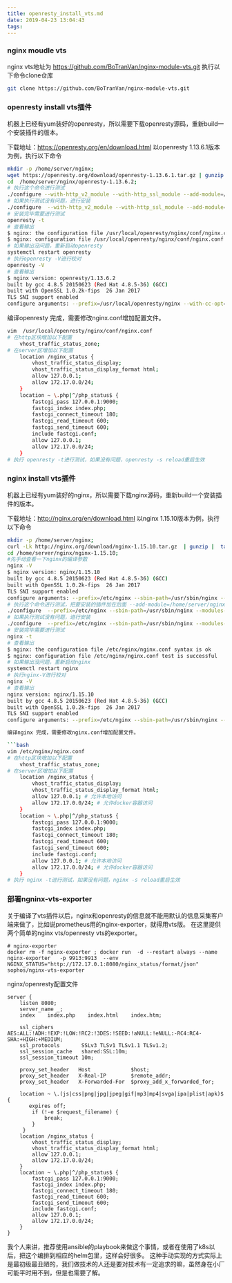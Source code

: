 ```yaml
---
title: openresty_install_vts.md
date: 2019-04-23 13:04:43
tags:
---
```


### nginx moudle vts
nginx vts地址为 https://github.com/BoTranVan/nginx-module-vts.git
执行以下命令clone仓库

```bash
git clone https://github.com/BoTranVan/nginx-module-vts.git
```

### openresty install vts插件

机器上已经有yum装好的openresty，所以需要下载openresty源码，重新build一个安装插件的版本。

下载地址：https://openresty.org/en/download.html
以openresty 1.13.6.1版本为例，执行以下命令

```bash
mkdir -p /home/server/nginx;
wget https://openresty.org/download/openresty-1.13.6.1.tar.gz | gunzip |  tar x -C /home/server/nginx
cd  /home/server/nginx/openresty-1.13.6.2;
# 执行这个命令进行测试
./configure --with-http_v2_module --with-http_ssl_module --add-module=/home/server/nginx-module-vts
# 如果执行测试没有问题，进行安装
./configure  --with-http_v2_module --with-http_ssl_module --add-module=/home/server/nginx-module-vts && make && make install
# 安装完毕需要进行测试
openresty -t
# 查看输出
$ nginx: the configuration file /usr/local/openresty/nginx/conf/nginx.conf syntax is ok
$ nginx: configuration file /usr/local/openresty/nginx/conf/nginx.conf test is successful
# 如果输出没问题，重新启动openresty
systemctl restart openresty
# 执行openresty -V进行校对
openresty -V
# 查看输出
$ nginx version: openresty/1.13.6.2
built by gcc 4.8.5 20150623 (Red Hat 4.8.5-36) (GCC)
built with OpenSSL 1.0.2k-fips  26 Jan 2017
TLS SNI support enabled
configure arguments: --prefix=/usr/local/openresty/nginx --with-cc-opt=-O2 --add-module=../ngx_devel_kit-0.3.0 --add-module=../echo-nginx-module-0.61 --add-module=../xss-nginx-module-0.06 --add-module=../ngx_coolkit-0.2rc3 --add-module=../set-misc-nginx-module-0.32 --add-module=../form-input-nginx-module-0.12 --add-module=../encrypted-session-nginx-module-0.08 --add-module=../srcache-nginx-module-0.31 --add-module=../ngx_lua-0.10.13 --add-module=../ngx_lua_upstream-0.07 --add-module=../headers-more-nginx-module-0.33 --add-module=../array-var-nginx-module-0.05 --add-module=../memc-nginx-module-0.19 --add-module=../redis2-nginx-module-0.15 --add-module=../redis-nginx-module-0.3.7 --add-module=../rds-json-nginx-module-0.15 --add-module=../rds-csv-nginx-module-0.09 --add-module=../ngx_stream_lua-0.0.5 --with-ld-opt=-Wl,-rpath,/usr/local/openresty/luajit/lib --add-module=/home/server/nginx-module-vts --with-stream --with-stream_ssl_module --with-http_ssl_module
```

编译openresty 完成，需要修改nginx.conf增加配置文件。

```bash
vim  /usr/local/openresty/nginx/conf/nginx.conf
# 在http区块增加以下配置
    vhost_traffic_status_zone;
# 在server区增加以下配置
    location /nginx_status {
        vhost_traffic_status_display;
        vhost_traffic_status_display_format html;
        allow 127.0.0.1;
        allow 172.17.0.0/24;
    }
    location ~ \.php|^/php_status$ {
        fastcgi_pass 127.0.0.1:9000;
        fastcgi_index index.php;
        fastcgi_connect_timeout 180;
        fastcgi_read_timeout 600;
        fastcgi_send_timeout 600;
        include fastcgi.conf;
        allow 127.0.0.1;
        allow 172.17.0.0/24;
    }
# 执行 openresty -t进行测试，如果没有问题，openresty -s reload重启生效
```



### nginx install vts插件

机器上已经有yum装好的nginx，所以需要下载nginx源码，重新build一个安装插件的版本。

下载地址：http://nginx.org/en/download.html
以nginx 1.15.10版本为例，执行以下命令

```bash
mkdir -p /home/server/nginx;
curl -Lk http://nginx.org/download/nginx-1.15.10.tar.gz  | gunzip |  tar x -C /home/server/nginx
cd /home/server/nginx/nginx-1.15.10;
#先手动查看一下nginx的编译参数
nginx -V
$ nginx version: nginx/1.15.10
built by gcc 4.8.5 20150623 (Red Hat 4.8.5-36) (GCC)
built with OpenSSL 1.0.2k-fips  26 Jan 2017
TLS SNI support enabled
configure arguments: --prefix=/etc/nginx --sbin-path=/usr/sbin/nginx --modules-path=/usr/lib64/nginx/modules --conf-path=/etc/nginx/nginx.conf --error-log-path=/var/log/nginx/error.log --http-log-path=/var/log/nginx/access.log --pid-path=/var/run/nginx.pid --lock-path=/var/run/nginx.lock --http-client-body-temp-path=/var/cache/nginx/client_temp --http-proxy-temp-path=/var/cache/nginx/proxy_temp --http-fastcgi-temp-path=/var/cache/nginx/fastcgi_temp --http-uwsgi-temp-path=/var/cache/nginx/uwsgi_temp --http-scgi-temp-path=/var/cache/nginx/scgi_temp --user=nginx --group=nginx --with-compat --with-file-aio --with-threads --with-http_addition_module --with-http_auth_request_module --with-http_dav_module --with-http_flv_module --with-http_gunzip_module --with-http_gzip_static_module --with-http_mp4_module --with-http_random_index_module --with-http_realip_module --with-http_secure_link_module --with-http_slice_module --with-http_ssl_module --with-http_stub_status_module --with-http_sub_module --with-http_v2_module --with-mail --with-mail_ssl_module --with-stream --with-stream_realip_module --with-stream_ssl_module --with-stream_ssl_preread_module --with-cc-opt='-O2 -g -pipe -Wall -Wp,-D_FORTIFY_SOURCE=2 -fexceptions -fstack-protector-strong --param=ssp-buffer-size=4 -grecord-gcc-switches -m64 -mtune=generic -fPIC' --with-ld-opt='-Wl,-z,relro -Wl,-z,now -pie'
# 执行这个命令进行测试，把要安装的插件加在后面 --add-module=/home/server/nginx-module-vts
./configure  --prefix=/etc/nginx --sbin-path=/usr/sbin/nginx --modules-path=/usr/lib64/nginx/modules --conf-path=/etc/nginx/nginx.conf --error-log-path=/var/log/nginx/error.log --http-log-path=/var/log/nginx/access.log --pid-path=/var/run/nginx.pid --lock-path=/var/run/nginx.lock --http-client-body-temp-path=/var/cache/nginx/client_temp --http-proxy-temp-path=/var/cache/nginx/proxy_temp --http-fastcgi-temp-path=/var/cache/nginx/fastcgi_temp --http-uwsgi-temp-path=/var/cache/nginx/uwsgi_temp --http-scgi-temp-path=/var/cache/nginx/scgi_temp --user=nginx --group=nginx --with-compat --with-file-aio --with-threads --with-http_addition_module --with-http_auth_request_module --with-http_dav_module --with-http_flv_module --with-http_gunzip_module --with-http_gzip_static_module --with-http_mp4_module --with-http_random_index_module --with-http_realip_module --with-http_secure_link_module --with-http_slice_module --with-http_ssl_module --with-http_stub_status_module --with-http_sub_module --with-http_v2_module --with-mail --with-mail_ssl_module --with-stream --with-stream_realip_module --with-stream_ssl_module --with-stream_ssl_preread_module --with-cc-opt='-O2 -g -pipe -Wall -Wp,-D_FORTIFY_SOURCE=2 -fexceptions -fstack-protector-strong --param=ssp-buffer-size=4 -grecord-gcc-switches -m64 -mtune=generic -fPIC' --with-ld-opt='-Wl,-z,relro -Wl,-z,now -pie'  --add-module=/home/server/nginx-module-vts
# 如果执行测试没有问题，进行安装
./configure  --prefix=/etc/nginx --sbin-path=/usr/sbin/nginx --modules-path=/usr/lib64/nginx/modules --conf-path=/etc/nginx/nginx.conf --error-log-path=/var/log/nginx/error.log --http-log-path=/var/log/nginx/access.log --pid-path=/var/run/nginx.pid --lock-path=/var/run/nginx.lock --http-client-body-temp-path=/var/cache/nginx/client_temp --http-proxy-temp-path=/var/cache/nginx/proxy_temp --http-fastcgi-temp-path=/var/cache/nginx/fastcgi_temp --http-uwsgi-temp-path=/var/cache/nginx/uwsgi_temp --http-scgi-temp-path=/var/cache/nginx/scgi_temp --user=nginx --group=nginx --with-compat --with-file-aio --with-threads --with-http_addition_module --with-http_auth_request_module --with-http_dav_module --with-http_flv_module --with-http_gunzip_module --with-http_gzip_static_module --with-http_mp4_module --with-http_random_index_module --with-http_realip_module --with-http_secure_link_module --with-http_slice_module --with-http_ssl_module --with-http_stub_status_module --with-http_sub_module --with-http_v2_module --with-mail --with-mail_ssl_module --with-stream --with-stream_realip_module --with-stream_ssl_module --with-stream_ssl_preread_module --with-cc-opt='-O2 -g -pipe -Wall -Wp,-D_FORTIFY_SOURCE=2 -fexceptions -fstack-protector-strong --param=ssp-buffer-size=4 -grecord-gcc-switches -m64 -mtune=generic -fPIC' --with-ld-opt='-Wl,-z,relro -Wl,-z,now -pie'  --add-module=/home/server/nginx-module-vts && make && make install
# 安装完毕需要进行测试
nginx -t
# 查看输出
$ nginx: the configuration file /etc/nginx/nginx.conf syntax is ok
$ nginx: configuration file /etc/nginx/nginx.conf test is successful
# 如果输出没问题，重新启动nginx
systemctl restart nginx
# 执行nginx-V进行校对
nginx -V
# 查看输出
nginx version: nginx/1.15.10
built by gcc 4.8.5 20150623 (Red Hat 4.8.5-36) (GCC)
built with OpenSSL 1.0.2k-fips  26 Jan 2017
TLS SNI support enabled
configure arguments: --prefix=/etc/nginx --sbin-path=/usr/sbin/nginx --modules-path=/usr/lib64/nginx/modules --conf-path=/etc/nginx/nginx.conf --error-log-path=/var/log/nginx/error.log --http-log-path=/var/log/nginx/access.log --pid-path=/var/run/nginx.pid --lock-path=/var/run/nginx.lock --http-client-body-temp-path=/var/cache/nginx/client_temp --http-proxy-temp-path=/var/cache/nginx/proxy_temp --http-fastcgi-temp-path=/var/cache/nginx/fastcgi_temp --http-uwsgi-temp-path=/var/cache/nginx/uwsgi_temp --http-scgi-temp-path=/var/cache/nginx/scgi_temp --user=nginx --group=nginx --with-compat --with-file-aio --with-threads --with-http_addition_module --with-http_auth_request_module --with-http_dav_module --with-http_flv_module --with-http_gunzip_module --with-http_gzip_static_module --with-http_mp4_module --with-http_random_index_module --with-http_realip_module --with-http_secure_link_module --with-http_slice_module --with-http_ssl_module --with-http_stub_status_module --with-http_sub_module --with-http_v2_module --with-mail --with-mail_ssl_module --with-stream --with-stream_realip_module --with-stream_ssl_module --with-stream_ssl_preread_module --with-cc-opt='-O2 -g -pipe -Wall -Wp,-D_FORTIFY_SOURCE=2 -fexceptions -fstack-protector-strong --param=ssp-buffer-size=4 -grecord-gcc-switches -m64 -mtune=generic -fPIC' --with-ld-opt='-Wl,-z,relro -Wl,-z,now -pie' --add-module=/home/server/nginx-module-vts

编译nginx 完成，需要修改nginx.conf增加配置文件。

```bash
vim /etc/nginx/nginx.conf
# 在http区块增加以下配置
    vhost_traffic_status_zone;
# 在server区增加以下配置
    location /nginx_status {
        vhost_traffic_status_display;
        vhost_traffic_status_display_format html;
        allow 127.0.0.1; # 允许本地访问
        allow 172.17.0.0/24; # 允许docker容器访问
    }
    location ~ \.php|^/php_status$ {
        fastcgi_pass 127.0.0.1:9000;
        fastcgi_index index.php;
        fastcgi_connect_timeout 180;
        fastcgi_read_timeout 600;
        fastcgi_send_timeout 600;
        include fastcgi.conf;
        allow 127.0.0.1; # 允许本地访问
        allow 172.17.0.0/24; # 允许docker容器访问
    }
# 执行 nginx -t进行测试，如果没有问题，nginx -s reload重启生效
```

### 部署ngninx-vts-exporter

关于编译了vts插件以后，nginx和openresty的信息就不能用默认的信息采集客户端来做了，比如说prometheus用的nginx-exporter，就得用vts版。
在这里提供两个简单的nginx vts/openresty vts的exporter。
```$xslt
# nginx-exporter
docker rm -f nginx-exporter ; docker run  -d --restart always --name nginx-exporter   -p 9913:9913  --env NGINX_STATUS="http://172.17.0.1:8080/nginx_status/format/json" sophos/nginx-vts-exporter
```
nginx/openresty配置文件
```$xslt
server {
    listen 8080;
    server_name _;
    index    index.php    index.html    index.htm;

    ssl_ciphers         AES:ALL:!ADH:!EXP:!LOW:!RC2:!3DES:!SEED:!aNULL:!eNULL:-RC4:RC4-SHA:+HIGH:+MEDIUM;
    ssl_protocols       SSLv3 TLSv1 TLSv1.1 TLSv1.2;
    ssl_session_cache   shared:SSL:10m;
    ssl_session_timeout 10m;

    proxy_set_header   Host             $host;
    proxy_set_header   X-Real-IP        $remote_addr;
    proxy_set_header   X-Forwarded-For  $proxy_add_x_forwarded_for;

    location ~ \.(js|css|png|jpg|jpeg|gif|mp3|mp4|svga|ipa|plist|apk)$ {
       expires off;
        if (!-e $request_filename) {
            break;
        }
     }
    location /nginx_status {
        vhost_traffic_status_display;
        vhost_traffic_status_display_format html;
        allow 127.0.0.1;
        allow 172.17.0.0/24;
    }
    location ~ \.php|^/php_status$ {
        fastcgi_pass 127.0.0.1:9000;
        fastcgi_index index.php;
        fastcgi_connect_timeout 180;
        fastcgi_read_timeout 600;
        fastcgi_send_timeout 600;
        include fastcgi.conf;
        allow 127.0.0.1;
        allow 172.17.0.0/24;
    }
}
```

我个人来讲，推荐使用ansible的playbook来做这个事情，或者在使用了k8s以后，把这个编排到相应的helm包里，这样会好很多。
这种手动实现的方式实际上是最初级最丑陋的，我们做技术的人还是要对技术有一定追求的嘛，虽然身在小厂可能平时用不到，但是也需要了解。